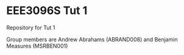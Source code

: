 # EEE3096S Tut 1
Repository for Tut 1

Group members are Andrew Abrahams (ABRAND008) and Benjamin Measures (MSRBEN001)
